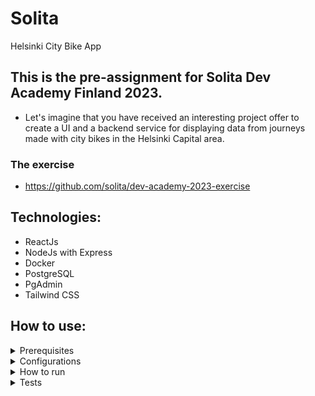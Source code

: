 # Solita
Helsinki City Bike App

## This is the pre-assignment for Solita Dev Academy Finland 2023.
* Let's imagine that you have received an interesting project offer to create a UI and a backend service for displaying data from journeys made with city bikes in the Helsinki Capital area.

### The exercise
* https://github.com/solita/dev-academy-2023-exercise


## Technologies:

* ReactJs
* NodeJs with Express
* Docker
* PostgreSQL
* PgAdmin
* Tailwind CSS

## How to use:

<details>
	<summary>Prerequisites</summary>

* You must have Docker installed and running on your computer:
https://docs.docker.com/get-docker/

</details>


<details>
	<summary>Configurations</summary>

* Rename 'SOLITAenv' file in server folder to '.env'
	* Change POSTGRES_USER, POSTGRES_PASSWORD, PGADMIN_DEFAULT_EMAIL and PGADMIN_DEFAULT_PASSWORD to whatever you want
* Change the "Username" in db/servers.json file to same than your POSTGRES_USER in your .env file
* Insert your Google Maps Api Key in FRONTENV file in your client folder and rename 'FRONTENV' to '.env'
	
<details>
	<summary> To obtain a Google Maps API key, you need to follow these steps: </summary>
	
* Go to the Google Cloud Console (https://console.cloud.google.com/).
* If you don't have a project yet, create one by clicking the "Select a Project" dropdown menu and then clicking the "New Project" button.
* Once you have a project, click on the project name to go to the project dashboard.
* In the left sidebar, click on "APIs & Services" and then "Credentials."
* On the Credentials page, click on "Create credentials" and select "API key."
* Copy the API key from the "API keys" section.
* Note that you may need to enable the Google Maps API for your project before you can create an API key. You can do this by clicking on the "Library" tab in the "APIs & Services" section and searching for the Google Maps API you want to use (e.g. "Maps JavaScript API," "Places API," etc.). Once you find the API, click on it and then click the "Enable" button.
	</details>

Also, keep in mind that some APIs may require billing information and a payment method to be set up before you can use them.
* Unzip all the .zip files in db/journey_data folder to the same folder
</details>

<details>
	<summary>How to run</summary>

* Open terminal in to the projects root folder and: 'docker-compose up' and wait a couple of minutes that everything is up and running.
* Open your browser and:
	* Frontend: http://localhost:3000
	* Backend: http://localhost:3001
	* Database: http://localhost:8080
		* Login to pgAdmin with your credentials (email and password from your .env file)
		* Tables are in: Server Group 1 => myProject => Schemas => public => Tables

</details>

<details>
	<summary>Tests</summary>

## Using Cypress for end to end testing for this project
### First have the app up and running
* Running Cypress on the background
	* Open new terminal in the frontend folder => npm run cypress:open
	* New window pops up. Choose E2E Testing => Choose your browser (Chrome) => run the tests by clicking test file
### Or
* Running all the tests at once
	* Open new terminal in the frontend folder => npm run test:e2e

</details>
